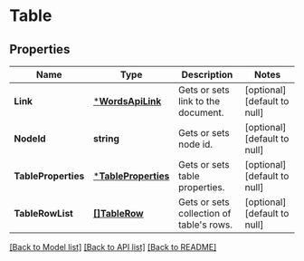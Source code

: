 # Table

## Properties
Name | Type | Description | Notes
------------ | ------------- | ------------- | -------------
**Link** | [***WordsApiLink**](WordsApiLink.md) | Gets or sets link to the document. | [optional] [default to null]
**NodeId** | **string** | Gets or sets node id. | [optional] [default to null]
**TableProperties** | [***TableProperties**](TableProperties.md) | Gets or sets table properties. | [optional] [default to null]
**TableRowList** | [**[]TableRow**](TableRow.md) | Gets or sets collection of table&#39;s rows. | [optional] [default to null]

[[Back to Model list]](../README.md#documentation-for-models) [[Back to API list]](../README.md#documentation-for-api-endpoints) [[Back to README]](../README.md)


